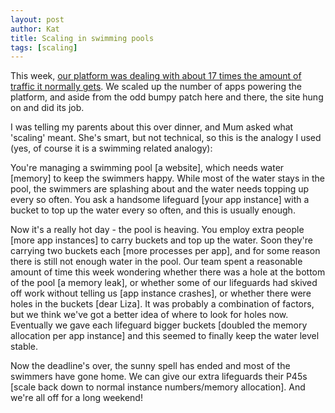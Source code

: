 ```yaml
---
layout: post
author: Kat
title: Scaling in swimming pools
tags: [scaling]
---
```

This week, [our platform was dealing with about 17 times the amount of traffic it normally gets](https://twitter.com/GOVUKdigimkt/status/1131228311684829184). We scaled up the number of apps powering the platform, and aside from the odd bumpy patch here and there, the site hung on and did its job. 

I was telling my parents about this over dinner, and Mum asked what 'scaling' meant. She's smart, but not technical, so this is the analogy I used (yes, of course it is a swimming related analogy):

You're managing a swimming pool [a website], which needs water [memory] to keep the swimmers happy. While most of the water stays in the pool, the swimmers are splashing about and the water needs topping up every so often. You ask a handsome lifeguard [your app instance] with a bucket to top up the water every so often, and this is usually enough. 

Now it's a really hot day - the pool is heaving. You employ extra people [more app instances] to carry buckets and top up the water. Soon they're carrying two buckets each [more processes per app], and for some reason there is still not enough water in the pool. Our team spent a reasonable amount of time this week wondering whether there was a hole at the bottom of the pool [a memory leak], or whether some of our lifeguards had skived off work without telling us [app instance crashes], or whether there were holes in the buckets [dear Liza]. It was probably a combination of factors, but we think we've got a better idea of where to look for holes now. Eventually we gave each lifeguard bigger buckets [doubled the memory allocation per app instance] and this seemed to finally keep the water level stable. 

Now the deadline's over, the sunny spell has ended and most of the swimmers have gone home. We can give our extra lifeguards their P45s [scale back down to normal instance numbers/memory allocation]. And we're all off for a long weekend!
